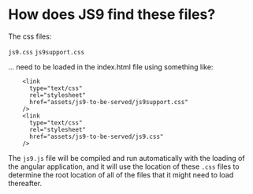 
# How does JS9 find these files?

The css files:

`js9.css`
`js9support.css`

... need to be loaded in the index.html file using something like:

```
    <link
      type="text/css"
      rel="stylesheet"
      href="assets/js9-to-be-served/js9support.css"
    />
    <link
      type="text/css"
      rel="stylesheet"
      href="assets/js9-to-be-served/js9.css"
    />
```

The `js9.js` file will be compiled and run automatically with the loading of the angular application, and it will use the location of these `.css` files to determine the root location of all of the files that it might need to load thereafter.